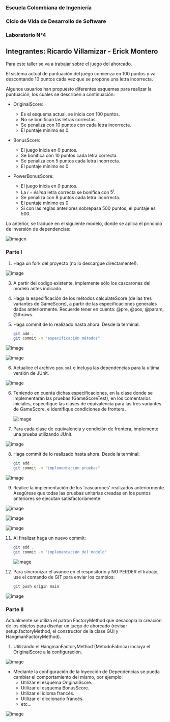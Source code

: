 ### Escuela Colombiana de Ingeniería

### Ciclo de Vida de Desarrollo de Software
### Laboratorio N°4

## Integrantes: Ricardo Villamizar - Erick Montero

Para este taller se va a trabajar sobre el juego del ahorcado.

El sistema actual de puntuación del juego comienza en 100 puntos y va
descontando 10 puntos cada vez que se propone una letra incorrecta.

Algunos usuarios han propuesto diferentes esquemas para realizar la
puntuación, los cuales se describen a continuación:

* OriginalScore:
    * Es el esquema actual, se inicia con 100 puntos.
    * No se bonifican las letras correctas.
    * Se penaliza con 10 puntos con cada letra incorrecta.
    * El puntaje minimo es 0.

* BonusScore:
    * El juego inicia en 0 puntos.
    * Se bonifica con 10 puntos cada letra correcta.
    * Se penaliza con 5 puntos cada letra incorrecta.
    * El puntaje mínimo es 0

* PowerBonusScore:
    * El juego inicia en 0 puntos.
    * La $i-ésima$ letra correcta se bonifica con $5^i$.
    * Se penaliza con 8 puntos cada letra incorrecta.
    * El puntaje mínimo es 0
    * Si con las reglas anteriores sobrepasa 500 puntos, el puntaje es
        500.

Lo anterior, se traduce en el siguiente modelo, donde se aplica el
principio de inversión de dependencias:

![imagen](img/model.png)

### Parte I

1. Haga un fork del proyecto (no lo descargue directamente!).

![image](https://github.com/RichiVilla/CVDS-Lab04/assets/124943246/5dd6af4f-8f4e-4df2-bec7-9c1f28f8170f)

3. A partir del código existente, implemente sólo los cascarones del
   modelo antes indicado.

4. Haga la especificación de los métodos calculateScore (de las tres
   variantes de GameScore), a partir de las especificaciones
   generales dadas anteriormente. Recuerde tener en cuenta: @pre,
   @pos, @param, @throws.

5. Haga commit de lo realizado hasta ahora. Desde la terminal:

    ```sh		
    git add .			
    git commit -m "especificación métodos"
    ```
![image](https://github.com/RichiVilla/CVDS-Lab04/assets/124943246/f460092c-757c-4e2f-9d4d-7f10c193c4f4)

![image](https://github.com/RichiVilla/CVDS-Lab04/assets/124943246/3a5c665b-c67a-4f36-ae98-4c155951d48e)

6. Actualice el archivo `pom.xml` e incluya las dependencias para la ultima versión de JUnit.

![image](https://github.com/RichiVilla/CVDS-Lab04/assets/124943246/742af7df-521c-4f44-8556-0331e5e04b67)


6. Teniendo en cuenta dichas especificaciones, en la clase donde se
   implementarán las pruebas (GameScoreTest), en los
   comentarios iniciales, especifique las clases de equivalencia para
   las tres variantes de GameScore, e identifique
   condiciones de frontera.

   ![image](https://github.com/RichiVilla/CVDS-Lab04/assets/124943246/0ab38c20-2d74-4b74-95c8-f494ed71823b)


8. Para cada clase de equivalencia y condición de frontera, implemente
   una prueba utilizando JUnit.

![image](https://github.com/RichiVilla/CVDS-Lab04/assets/124943246/e1b923ff-41e3-4ed4-97e2-d3b54fd92508)

8. Haga commit de lo realizado hasta ahora. Desde la terminal:

    ```sh		
    git add .			
    git commit -m "implementación pruebas"
    ```

![image](https://github.com/RichiVilla/CVDS-Lab04/assets/124943246/5495ffe6-be86-4289-bcb0-5d7dd3d9df4d)


9. Realice la implementación de los 'cascarones' realizados anteriormente.
   Asegúrese que todas las pruebas unitarias creadas en los puntos anteriores
   se ejecutan satisfactoriamente.

![image](https://github.com/RichiVilla/CVDS-Lab04/assets/124943246/c0af5984-1f35-424b-8952-12d1098a0b19)

![image](https://github.com/RichiVilla/CVDS-Lab04/assets/124943246/64da714b-c659-4758-9865-a70a51a617cb)

![image](https://github.com/RichiVilla/CVDS-Lab04/assets/124943246/3ab99452-2ed4-4136-a799-9812ea02839e)

11. Al finalizar haga un nuevo commit:

    ```sh		
    git add .			
    git commit -m "implementación del modelo"
    ```

    ![image](https://github.com/RichiVilla/CVDS-Lab04/assets/124943246/be30cafe-be4a-4367-990b-66d1e2f88dbb)


12. Para sincronizar el avance en el respositorio y NO PERDER el trabajo, use
    el comando de GIT para enviar los cambios:

    ```sh
    git push origin main
    ```

![image](https://github.com/RichiVilla/CVDS-Lab04/assets/124943246/f10d1cef-fccf-4ddd-8fc9-0e7e93135843)


### Parte II

Actualmente se utiliza el patrón FactoryMethod
que desacopla la creación de los objetos para diseñar un juego
de ahorcado (revisar setup.factoryMethod, el
constructor de la clase GUI y HangmanFactoryMethod).

1. Utilizando el HangmanFactoryMethod (MétodoFabrica) incluya el
   OriginalScore a la configuración.

![image](https://github.com/RichiVilla/CVDS-Lab04/assets/124943246/5a80dcfe-d803-44b4-a32b-626a9d98fad2)


* Mediante la configuración de la Inyección de
  Dependencias se pueda cambiar el comportamiento del mismo, por
  ejemplo:
    * Utilizar el esquema OriginalScore.
    * Utilizar el esquema BonusScore.
    * Utilizar el idioma francés.
    * Utilizar el diccionario francés.
    * etc...

 ![image](https://github.com/RichiVilla/CVDS-Lab04/assets/124943246/c452f13a-d862-4ebe-96e9-250db628b300)

